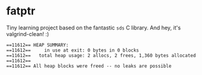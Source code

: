 # fatptr
Tiny learning project based on the fantastic `sds` C library.  And hey, it's
valgrind-clean!  :)

```
==11612== HEAP SUMMARY:
==11612==     in use at exit: 0 bytes in 0 blocks
==11612==   total heap usage: 2 allocs, 2 frees, 1,360 bytes allocated
==11612==
==11612== All heap blocks were freed -- no leaks are possible
```
